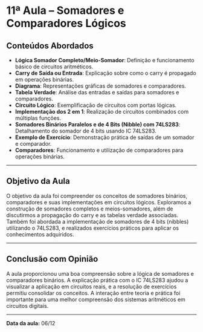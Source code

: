 # 11ª Aula – Somadores e Comparadores Lógicos

## Conteúdos Abordados

- **Lógica Somador Completo/Meio-Somador**: Definição e funcionamento básico de circuitos aritméticos.
- **Carry de Saída ou Entrada**: Explicação sobre como o carry é propagado em operações binárias.
- **Diagrama**: Representações gráficas de somadores e comparadores.
- **Tabela Verdade**: Análise das entradas e saídas para somadores e comparadores.
- **Circuito Lógico**: Exemplificação de circuitos com portas lógicas.
- **Implementação dos 2 em 1**: Realização de circuitos combinados com múltiplas funções.
- **Somadores Binários Paralelos e de 4 Bits (Nibble) com 74LS283**: Detalhamento do somador de 4 bits usando IC 74LS283.
- **Exemplo de Exercício**: Demonstração prática de saídas de um somador e comparador.
- **Comparadores**: Funcionamento e utilização de comparadores para operações binárias.

---

## Objetivo da Aula

O objetivo da aula foi compreender os conceitos de somadores binários, comparadores e suas implementações em circuitos lógicos. Exploramos a construção de somadores completos e meios-somadores, além de discutirmos a propagação do carry e as tabelas verdade associadas. Também foi abordada a implementação de somadores de 4 bits (nibbles) utilizando o 74LS283, e realizados exercícios práticos para aplicar os conhecimentos adquiridos.

---

## Conclusão com Opinião

A aula proporcionou uma boa compreensão sobre a lógica de somadores e comparadores binários. A explicação prática com o IC 74LS283 ajudou a visualizar a aplicação em circuitos reais, e a resolução de exercícios permitiu consolidar os conceitos. A interação entre teoria e prática foi importante para uma melhor compreensão dos sistemas aritméticos em circuitos digitais.

---

**Data da aula:** 06/12
